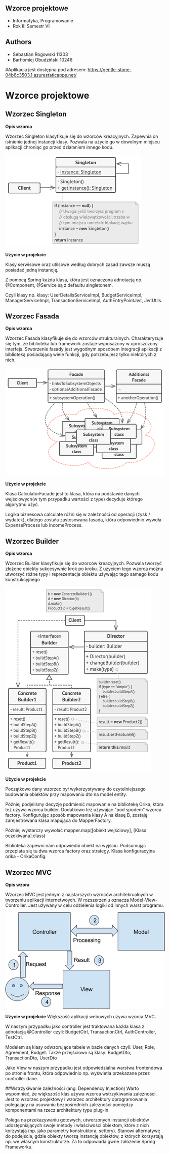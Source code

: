 ## Wzorce projektowe

- Informatyka, Programowanie
- Rok III Semestr VI

## Authors

- Sebastian Rogowski 11303
- Bartłomiej Obudziński 10246

#Aplikacja jest dostępna pod adresem:
https://gentle-stone-04b6c3503.1.azurestaticapps.net/

# Wzorce projektowe


## Wzorzec Singleton

**Opis wzorca**

Wzorzec Singleton klasyfikuje się do wzorców kreacyjnych. Zapewnia on istnienie jednej instancji klasy.
Pozwala na użycie go w dowolnym miejscu aplikacji chroniąc go przed działaniem innego kodu.

![singleton](https://github.com/WSBStudents/Money-Heist/blob/main/design_patterns/singleton_structure.png?raw=true)

**Użycie w projekcie**

Klasy serwisowe oraz utilsowe według dobrych zasad zawsze muszą posiadać jedną instancję.

Z pomocą Spring każda klasa, która jest oznaczona adnotacją np. @Component, @Service są z defaultu singletonem.

Czyli klasy np. klasy: UserDetailsServiceImpl, BudgetServiceImpl, ManagerServiceImpl, TransactionServiceImpl,
AuthEntryPointJwt, JwtUtils.


## Wzorzec Fasada

**Opis wzorca**

Wzorzec Fasada klasyfikuje się do wzorców strukturalnych. Charakteryzuje się tym, że biblioteka lub framework zostaje wyposażony w uproszczony interfejs. Stworzenie fasady jest wygodnym sposobem integracji aplikacji z biblioteką posiadającą wiele funkcji, gdy potrzebujesz tylko niektórych z nich.

![facade](https://github.com/WSBStudents/Money-Heist/blob/main/design_patterns/facade_structure.png?raw=true)

**Użycie w projekcie**

Klasa CalculatorFacade jest to klasa, która na podstawie danych wejściowych(w tym przypadku wartości z type) decyduje którego algorytmu użyć.

Logika biznesowa calculate różni się w zależności od operacji (zysk / wydatek), dlatego została zastosowana fasada,
która odpowiednio wywoła ExpenseProcess lub IncomeProcess.

## Wzorzec Builder

**Opis wzorca**

Wzorzec Builder klasyfikuje się do wzorców kreacyjnych. Pozwala tworzyć złożone obiekty sukcesywnie krok po kroku. Z użyciem tego wzorca można utworzyć różne typy i reprezentacje obiektu używając tego samego kodu konstrukcyjnego

![builder](https://github.com/WSBStudents/Money-Heist/blob/main/design_patterns/builder_structure.png?raw=true)

**Użycie w projekcie**

Początkowo dany wzorzec był wykorzystywany do czytelniejszego budowania obiektów przy mapowaniu dto
na model entity.

Później podjeliśmy decyzję podmienić mapowanie na bibliotekę Orika, która też używa wzorca builder.
Dodatkowo też używając "pod spodem" wzorca factory.
Konfigurując sposób mapowania klasy A na klasę B, zostaję zarejestrowana klasa mapująca do MapperFactory.

Później wystarczy wywołać mapper.map([obiekt wejściowy], [Klasa oczekiwana].class)

Biblioteka zapewni nam odpowiedni obiekt na wyjściu. Podsumując przeplata się tu dwa wzorca factory oraz strategy.
Klasa konfiguracyjna orika - OrikaConfig.

## Wzorzec MVC

**Opis wzora**

Wzorzec MVC jest jednym z najstarszych wzroców architekrualnych w tworzeniu aplikacji internetwoych. W rozszerzeniu oznacza Model-View-Controller. Jest używany w celu odzielenia logiki od innych warst programu.

![mvc](https://github.com/WSBStudents/Money-Heist/blob/main/design_patterns/mvc_structure.png?raw=true)

**Użycie w projekcie**
Większość aplikacji webowych używa wzorca MVC.

W naszym przypadku jako controller jest traktowana każda klasa z adnotacją
@Controller czyli: BudgetCtrl, TransactionCtrl, AuthController, TestCtrl.

Modelem są klasy odwzorujące tabele w bazie danych czyli: User, Role, Agreement, Budget.
Także przejściowo są klasy: BudgetDto, TransactionDto, UserDto

Jako View w naszym przypadku jest odpowiedzialna warstwa frontendowa po stronie frontu, która odpowiednio np. wyświetla przekazane przez controller dane.

##Wstrzykiwanie zależności (ang. Dependency Injection)
Warto wspomnieć, że większość klas używa wzorca wstrzykiwania zależności.
Jest to wzorzec projektowy i wzorzec architektury oprogramowania polegający na usuwaniu bezpośrednich zależności pomiędzy komponentami na rzecz architektury typu plug-in.

Polega na przekazywaniu gotowych, utworzonych instancji obiektów udostępniających swoje metody i właściwości obiektom, które z nich korzystają (np. jako parametry konstruktora, settery). Stanowi alternatywę do podejścia, gdzie obiekty tworzą instancję obiektów, z których korzystają np. we własnym konstruktorze.
Za to odpowiada gwne załóżenie Spring Frameworku.